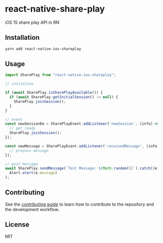 # react-native-share-play

iOS 15 share play API in RN

## Installation

```sh
yarn add react-native-ios-shareplay
```

## Usage

```js
import SharePlay from "react-native-ios-shareplay";

// initialize

if (await SharePlay.isSharePlayAvailable()) {
  if (await SharePlay.getInitialSession() != null) {
    SharePlay.joinSession();
  }
}

// event
const newSessionEm = SharePlayEvent.addListener('newSession', (info) => {
  // get ready
  SharePlay.joinSession();
});

const newMessage = SharePlayEvent.addListener('receivedMessage', (info) => {
  // process message
});

// post message
await SharePlay.sendMessage(`Test Message: ${Math.random()}`).catch((e) =>
  Alert.alert(e.message)
);

```

## Contributing

See the [contributing guide](CONTRIBUTING.md) to learn how to contribute to the repository and the development workflow.

## License

MIT

